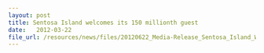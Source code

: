```yaml
---
layout: post
title: Sentosa Island welcomes its 150 millionth guest
date:   2012-03-22
file_url: /resources/news/files/20120622_Media-Release_Sentosa_Island_Welcomes_its_150_millionth_guest.pdf
---
```

